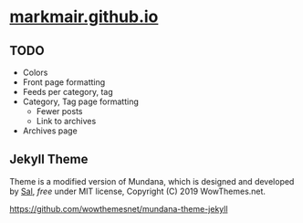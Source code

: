 # [markmair.github.io](https://markmair.github.io)

## TODO

- Colors
- Front page formatting
- Feeds per category, tag
- Category, Tag page formatting
    - Fewer posts
    - Link to archives
- Archives page

## Jekyll Theme

Theme is a modified version of Mundana, which is designed and developed by [Sal](https://www.wowthemes.net), *free* under MIT license, Copyright (C) 2019 WowThemes.net. 

https://github.com/wowthemesnet/mundana-theme-jekyll